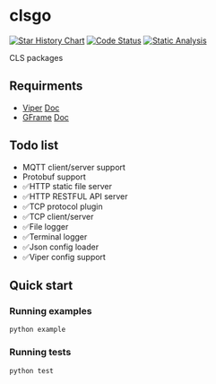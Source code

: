# clsgo

[![Star History Chart](https://api.star-history.com/svg?repos=lovelacelee/clsgo&type=Date)](https://star-history.com/#lovelacelee/clsgo&Date)
<a href="https://goreportcard.com/report/github.com/lovelacelee/clsgo"><img src="https://goreportcard.com/badge/github.com/lovelacelee/clsgo" alt="Code Status" /></a>
[![Static Analysis](https://github.com/lovelacelee/clsgo/actions/workflows/static_analysis.yml/badge.svg)](https://github.com/lovelacelee/clsgo/actions/workflows/static_analysis.yml)

CLS packages

## Requirments

* [Viper](https://github.com/spf13/viper) [Doc](https://pkg.go.dev/github.com/spf13/viper)
* [GFrame](https://github.com/gogf/gf) [Doc](https://pkg.go.dev/github.com/gogf/gf/v2)

## Todo list

* MQTT client/server support
* Protobuf support
* ✅HTTP static file server
* ✅HTTP RESTFUL API server
* ✅TCP protocol plugin
* ✅TCP client/server
* ✅File logger
* ✅Terminal logger
* ✅Json config loader
* ✅Viper config support

## Quick start

### Running examples

```shell
python example
```

### Running tests

```shell
python test
```


